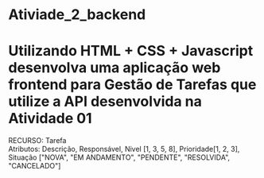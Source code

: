 # Ativiade_2_backend
# Utilizando HTML + CSS + Javascript desenvolva uma aplicação web frontend para Gestão de Tarefas que utilize a API desenvolvida na Atividade 01
RECURSO: Tarefa  
Atributos: Descrição, Responsável, Nivel [1, 3, 5, 8], Prioridade[1, 2, 3], Situação ["NOVA", "EM ANDAMENTO", "PENDENTE", "RESOLVIDA", "CANCELADO"]
